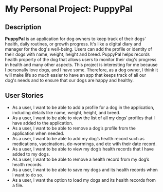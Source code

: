 # My Personal Project: PuppyPal

## Description

**PuppyPal** is an application for dog owners to keep track of their dogs' health, daily routines, or growth progress. 
It's like a digital diary and manager for the dog's well-being. Users can add the profile or identity of their dogs 
with name, weight, height and breed. PuppyPal helps records health property of the dog that allows users to monitor 
their dog's progress in health and many other aspects. This project is interesting for me because I personally love 
dogs, and I have some. Therefore, as a dog owner, I think it will make life so much easier to have an app that keeps
track of all our dog's needs and to ensure that our dogs are happy and healthy.

## User Stories
- As a user, I want to be able to add a profile for a dog in the application, including details like name, weight, 
  height, and breed.
- As a user, I want to be able to view the list of all my dogs’ profiles that I have added to the application.
-  As a user, I want to be able to remove a dog’s profile from the application when needed.
- As a user, I want to be able to add my dog’s health record such as medications, vaccinations, de-wormings,
  and etc with their date record.
- As a user, I want to be able to view my dog’s health records that I have added to my dogs.
- As a user, I want to be able to remove a health record from my dog’s health records.
- As a user, I want to be able to save my dogs and its health records when I want to do so.
- As a user, I want the option to load my dogs and its health records from a file.